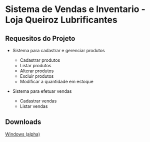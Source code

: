 # Sistema de Vendas e Inventario - Loja Queiroz Lubrificantes

## Requesitos do Projeto

- Sistema para cadastrar e gerenciar produtos
  - Cadastrar produtos
  - Listar produtos
  - Alterar produtos
  - Excluir produtos
  - Modificar a quantidade em estoque

- Sistema para efetuar vendas
  - Cadastrar vendas
  - Listar vendas

## Downloads

[Windows (alpha)](https://www.mediafire.com/file/t4fnpgmvq1hgyhp/Sistema+de+Vendas+Inventario+Queiroz+Lubrificantes-1.7.0.msi/file)
